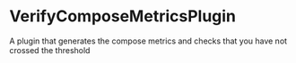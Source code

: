 # VerifyComposeMetricsPlugin
A plugin that generates the compose metrics and checks that you have not crossed the threshold
